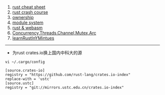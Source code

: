 1. [rust cheat sheet](https://cheats.rs)
2. [rust crash course](./rust_crash.md)
3. [ownership](rust_ownership.md)
4. [module system](rust_modulesystem.md)
4. [rust & webasm](https://rustwasm.github.io/docs/book/introduction.html)
5. [Concurrency,Threads,Channel,Mutex,Arc](rust_thread_channels_mutex_arc.md)
6. [learnRustInYMintues](./learnRustInYMintues.md)


----

- 为rust crates.io换上国内中科大的源

```
vi ~/.cargo/config

[source.crates-io]
registry = "https://github.com/rust-lang/crates.io-index"
replace-with = 'ustc'
[source.ustc]
registry = "git://mirrors.ustc.edu.cn/crates.io-index"
```
